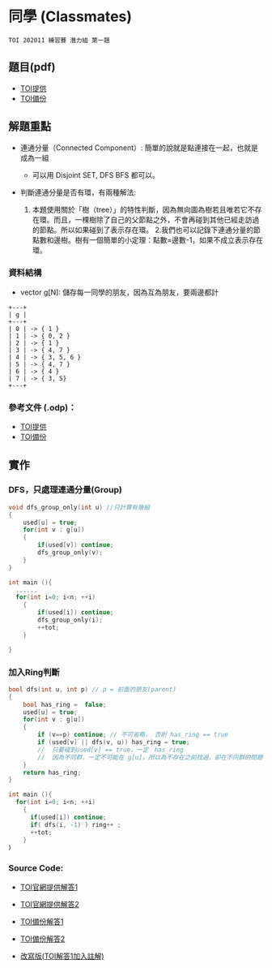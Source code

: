 <!--
Tags: DFS, Disjoint Set並查集, TOI,
-->
# 同學 (Classmates)

``TOI 202011 練習賽 潛力組 第一題``

## 題目(pdf)  
* [TOI提供](https://toi-reg.csie.ntnu.edu.tw/question/202011/Classmates.pdf)  
* [TOI備份](source/Classmates.pdf)  

## 解題重點
* 連通分量（Connected Component）: 簡單的說就是點連接在一起，也就是成為一組
  * 可以用 Disjoint SET, DFS  BFS 都可以。

* 判斷連通分量是否有環，有兩種解法:
  1. 本題使用關於「樹（tree）」的特性判斷，因為無向圖為樹若且唯若它不存在環。而且，一棵樹除了自己的父節點之外，不會再碰到其他已經走訪過的節點。所以如果碰到了表示存在環。
  2.我們也可以記錄下連通分量的節點數和邊樹。樹有一個簡單的小定理：點數=邊數-1，如果不成立表示存在環。


### 資料結構  
* vector<int> g[N]: 儲存每一同學的朋友，因為互為朋友，要兩邊都計

``` console
+---+
| g |
+---+
| 0 | -> { 1 }
| 1 | -> { 0, 2 }
| 2 | -> { 1 }
| 3 | -> { 4, 7 }
| 4 | -> { 3, 5, 6 }
| 5 | -> { 4, 7 }
| 6 | -> { 4 }
| 7 | -> { 3, 5}
+---+
```

### 參考文件 (.odp)：
* [TOI提供](https://toi-reg.csie.ntnu.edu.tw/question/202011/Classmates.odp)  
* [TOI備份](source\Classmates.odp)  


## 實作
### DFS，只處理連通分量(Group)

``` c++
void dfs_group_only(int u) //只計算有幾組
{
	used[u] = true;
	for(int v : g[u])
	{
		if(used[v]) continue;
		dfs_group_only(v);
	}
}

int main (){
  ......
  for(int i=0; i<n; ++i)
	{
		if(used[i]) continue;
		dfs_group_only(i);
		++tot;
	}

}
```

### 加入Ring判斷

``` c++
bool dfs(int u, int p) // p = 前面的朋友(parent)
{
	bool has_ring =  false;
	used[u] = true;
	for(int v : g[u])
	{
		if (v==p) continue; // 不可省略， 否則 has_ring == true
		if (used[v] || dfs(v, u)) has_ring = true; 
		//  只要碰到used[v] == true，一定　has_ring 
		// 	因為不同群，一定不可能在 g[u]，所以為不存在之前找過，卻在不同群的問題
	}
	return has_ring;
}

int main (){
  for(int i=0; i<n; ++i)
    {
      if(used[i]) continue;
      if( dfs(i, -1) ) ring++ ;
      ++tot;
    }
｝
```

### Source Code:
* [TOI官網提供解答1](https://toi-reg.csie.ntnu.edu.tw/question/202011/Classmates_100_1.cpp)
* [TOI官網提供解答2](https://toi-reg.csie.ntnu.edu.tw/question/202011/Classmates_100_2.cpp)
* [TOI備份解答1](source\Classmates_100_1_toi.cpp)
* [TOI備份解答2](source\Classmates_100_2_toi.cpp)

* [改寫版(TOI解答1加入註解)](source\Classmates_100_1.cpp)
